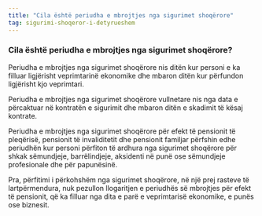 ```yaml
---
title: "Cila është periudha e mbrojtjes nga sigurimet shoqërore"
tag: sigurimi-shoqeror-i-detyrueshem
---
```


### Cila është periudha e mbrojtjes nga sigurimet shoqërore?

Periudha e mbrojtjes nga sigurimet shoqërore nis ditën kur personi e ka filluar ligjërisht veprimtarinë ekonomike dhe mbaron ditën kur përfundon ligjërisht kjo veprimtari.

Periudha e mbrojtjes nga sigurimet shoqërore vullnetare nis nga data e përcaktuar në kontratën e sigurimit dhe mbaron ditën e skadimit të kësaj kontrate.

Periudha e mbrojtjes nga sigurimet shoqërore për efekt të pensionit të pleqërisë, pensionit të invaliditetit dhe pensionit familjar përfshin edhe periudhën kur personi përfiton të ardhura nga sigurimet shoqërore për shkak sëmundjeje, barrëlindjeje, aksidenti në punë ose sëmundjeje profesionale dhe për papunësinë.

Pra, përfitimi i përkohshëm nga sigurimet shoqërore, në një prej rasteve të lartpërmendura, nuk pezullon llogaritjen e periudhës së mbrojtjes për efekt të pensionit, që ka filluar nga dita e parë e veprimtarisë ekonomike, e punës ose biznesit.
